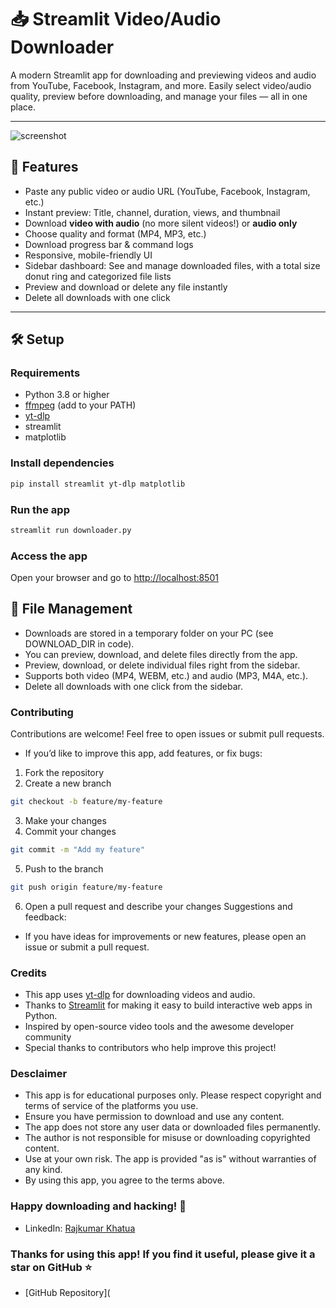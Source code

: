 # 📥 Streamlit Video/Audio Downloader

A modern Streamlit app for downloading and previewing videos and audio from YouTube, Facebook, Instagram, and more.
Easily select video/audio quality, preview before downloading, and manage your files — all in one place.

---

![screenshot](assets/screenshot.png) <!-- Replace with your screenshot path or remove if not available -->

## 🚀 Features

- Paste any public video or audio URL (YouTube, Facebook, Instagram, etc.)
- Instant preview: Title, channel, duration, views, and thumbnail
- Download **video with audio** (no more silent videos!) or **audio only**
- Choose quality and format (MP4, MP3, etc.)
- Download progress bar & command logs
- Responsive, mobile-friendly UI
- Sidebar dashboard: See and manage downloaded files, with a total size donut ring and categorized file lists
- Preview and download or delete any file instantly
- Delete all downloads with one click

---

## 🛠️ Setup

### Requirements

- Python 3.8 or higher
- [ffmpeg](https://ffmpeg.org/download.html) (add to your PATH)
- [yt-dlp](https://github.com/yt-dlp/yt-dlp)
- streamlit
- matplotlib

### Install dependencies

```bash
pip install streamlit yt-dlp matplotlib
```

### Run the app

```bash
streamlit run downloader.py
```

### Access the app
Open your browser and go to [http://localhost:8501](http://localhost:8501)

## 📂 File Management
- Downloads are stored in a temporary folder on your PC (see DOWNLOAD_DIR in code).
- You can preview, download, and delete files directly from the app.
- Preview, download, or delete individual files right from the sidebar.
- Supports both video (MP4, WEBM, etc.) and audio (MP3, M4A, etc.).
- Delete all downloads with one click from the sidebar.

### Contributing
Contributions are welcome! Feel free to open issues or submit pull requests.
- If you’d like to improve this app, add features, or fix bugs:
1. Fork the repository
2. Create a new branch
```bash
git checkout -b feature/my-feature
```
3. Make your changes
4. Commit your changes
```bash
git commit -m "Add my feature"
```
5. Push to the branch
```bash
git push origin feature/my-feature
```
6. Open a pull request and describe your changes
Suggestions and feedback:
- If you have ideas for improvements or new features, please open an issue or submit a pull request.

### Credits
- This app uses [yt-dlp](https://streamlit.io/) for downloading videos and audio.
- Thanks to [Streamlit](https://streamlit.io/) for making it easy to build interactive web apps in Python.
- Inspired by open-source video tools and the awesome developer community
- Special thanks to contributors who help improve this project!

### Desclaimer
- This app is for educational purposes only. Please respect copyright and terms of service of the platforms
you use.
- Ensure you have permission to download and use any content.
- The app does not store any user data or downloaded files permanently.
- The author is not responsible for misuse or downloading copyrighted content.
- Use at your own risk. The app is provided "as is" without warranties of any kind.
- By using this app, you agree to the terms above.

### Happy downloading and hacking! 🚀
- LinkedIn: [Rajkumar Khatua](https://www.linkedin.com/in/rajkumarkhatua/)

### Thanks for using this app! If you find it useful, please give it a star on GitHub ⭐
- [GitHub Repository](